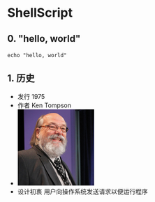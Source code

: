 # ShellScript

## 0. "hello, world"
```
echo "hello, world"
```

## 1. 历史
* 发行 1975
* 作者 Ken Tompson
* ![](https://github.com/mingchaoyan/MyUsedLanguages/blob/master/ShellScript/Ken_Tompson.jpeg)
* 设计初衷 用户向操作系统发送请求以便运行程序
